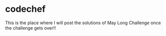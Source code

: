 # codechef

This is the place where I will post the solutions of May Long Challenge once the challenge gets over!!
